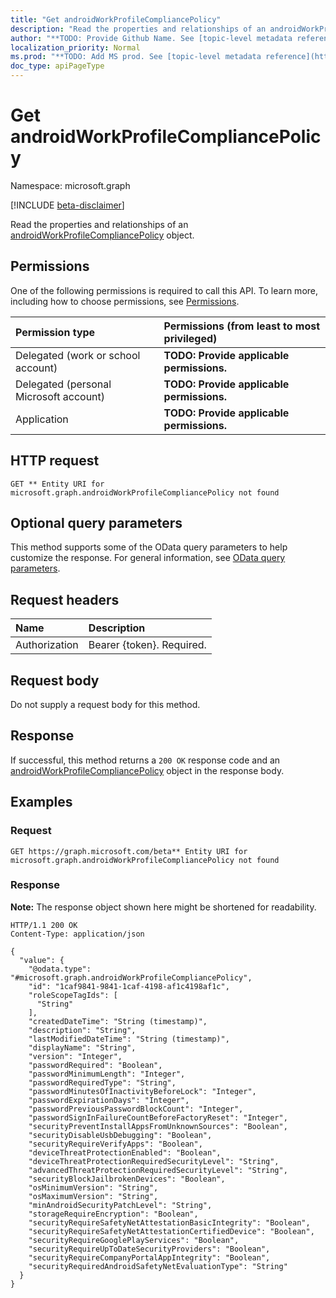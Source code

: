 ```yaml
---
title: "Get androidWorkProfileCompliancePolicy"
description: "Read the properties and relationships of an androidWorkProfileCompliancePolicy object."
author: "**TODO: Provide Github Name. See [topic-level metadata reference](https://msgo.azurewebsites.net/add/document/guidelines/metadata.html#topic-level-metadata)**"
localization_priority: Normal
ms.prod: "**TODO: Add MS prod. See [topic-level metadata reference](https://msgo.azurewebsites.net/add/document/guidelines/metadata.html#topic-level-metadata)**"
doc_type: apiPageType
---
```


# Get androidWorkProfileCompliancePolicy
Namespace: microsoft.graph

[!INCLUDE [beta-disclaimer](../../includes/beta-disclaimer.md)]

Read the properties and relationships of an [androidWorkProfileCompliancePolicy](../resources/androidworkprofilecompliancepolicy.md) object.

## Permissions
One of the following permissions is required to call this API. To learn more, including how to choose permissions, see [Permissions](/graph/permissions-reference).

|Permission type|Permissions (from least to most privileged)|
|:---|:---|
|Delegated (work or school account)|**TODO: Provide applicable permissions.**|
|Delegated (personal Microsoft account)|**TODO: Provide applicable permissions.**|
|Application|**TODO: Provide applicable permissions.**|

## HTTP request

<!-- {
  "blockType": "ignored"
}
-->
``` http
GET ** Entity URI for microsoft.graph.androidWorkProfileCompliancePolicy not found
```

## Optional query parameters
This method supports some of the OData query parameters to help customize the response. For general information, see [OData query parameters](/graph/query-parameters).

## Request headers
|Name|Description|
|:---|:---|
|Authorization|Bearer {token}. Required.|

## Request body
Do not supply a request body for this method.

## Response

If successful, this method returns a `200 OK` response code and an [androidWorkProfileCompliancePolicy](../resources/androidworkprofilecompliancepolicy.md) object in the response body.

## Examples

### Request
<!-- {
  "blockType": "request",
  "name": "get_androidworkprofilecompliancepolicy"
}
-->
``` http
GET https://graph.microsoft.com/beta** Entity URI for microsoft.graph.androidWorkProfileCompliancePolicy not found
```


### Response
**Note:** The response object shown here might be shortened for readability.
<!-- {
  "blockType": "response",
  "truncated": true,
  "@odata.type": "microsoft.graph.androidWorkProfileCompliancePolicy"
}
-->
``` http
HTTP/1.1 200 OK
Content-Type: application/json

{
  "value": {
    "@odata.type": "#microsoft.graph.androidWorkProfileCompliancePolicy",
    "id": "1caf9841-9841-1caf-4198-af1c4198af1c",
    "roleScopeTagIds": [
      "String"
    ],
    "createdDateTime": "String (timestamp)",
    "description": "String",
    "lastModifiedDateTime": "String (timestamp)",
    "displayName": "String",
    "version": "Integer",
    "passwordRequired": "Boolean",
    "passwordMinimumLength": "Integer",
    "passwordRequiredType": "String",
    "passwordMinutesOfInactivityBeforeLock": "Integer",
    "passwordExpirationDays": "Integer",
    "passwordPreviousPasswordBlockCount": "Integer",
    "passwordSignInFailureCountBeforeFactoryReset": "Integer",
    "securityPreventInstallAppsFromUnknownSources": "Boolean",
    "securityDisableUsbDebugging": "Boolean",
    "securityRequireVerifyApps": "Boolean",
    "deviceThreatProtectionEnabled": "Boolean",
    "deviceThreatProtectionRequiredSecurityLevel": "String",
    "advancedThreatProtectionRequiredSecurityLevel": "String",
    "securityBlockJailbrokenDevices": "Boolean",
    "osMinimumVersion": "String",
    "osMaximumVersion": "String",
    "minAndroidSecurityPatchLevel": "String",
    "storageRequireEncryption": "Boolean",
    "securityRequireSafetyNetAttestationBasicIntegrity": "Boolean",
    "securityRequireSafetyNetAttestationCertifiedDevice": "Boolean",
    "securityRequireGooglePlayServices": "Boolean",
    "securityRequireUpToDateSecurityProviders": "Boolean",
    "securityRequireCompanyPortalAppIntegrity": "Boolean",
    "securityRequiredAndroidSafetyNetEvaluationType": "String"
  }
}
```

